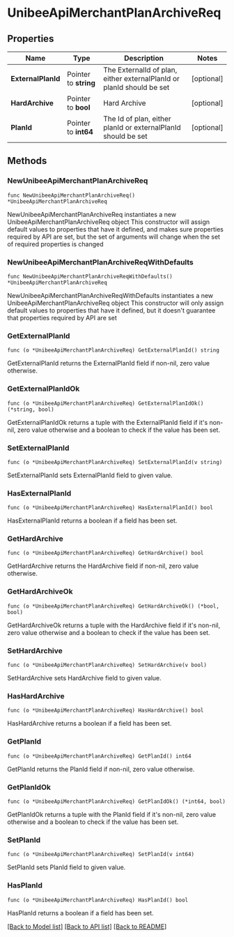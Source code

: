 # UnibeeApiMerchantPlanArchiveReq

## Properties

Name | Type | Description | Notes
------------ | ------------- | ------------- | -------------
**ExternalPlanId** | Pointer to **string** | The ExternalId of plan, either externalPlanId or planId should be set | [optional] 
**HardArchive** | Pointer to **bool** | Hard Archive | [optional] 
**PlanId** | Pointer to **int64** | The Id of plan, either planId or externalPlanId should be set | [optional] 

## Methods

### NewUnibeeApiMerchantPlanArchiveReq

`func NewUnibeeApiMerchantPlanArchiveReq() *UnibeeApiMerchantPlanArchiveReq`

NewUnibeeApiMerchantPlanArchiveReq instantiates a new UnibeeApiMerchantPlanArchiveReq object
This constructor will assign default values to properties that have it defined,
and makes sure properties required by API are set, but the set of arguments
will change when the set of required properties is changed

### NewUnibeeApiMerchantPlanArchiveReqWithDefaults

`func NewUnibeeApiMerchantPlanArchiveReqWithDefaults() *UnibeeApiMerchantPlanArchiveReq`

NewUnibeeApiMerchantPlanArchiveReqWithDefaults instantiates a new UnibeeApiMerchantPlanArchiveReq object
This constructor will only assign default values to properties that have it defined,
but it doesn't guarantee that properties required by API are set

### GetExternalPlanId

`func (o *UnibeeApiMerchantPlanArchiveReq) GetExternalPlanId() string`

GetExternalPlanId returns the ExternalPlanId field if non-nil, zero value otherwise.

### GetExternalPlanIdOk

`func (o *UnibeeApiMerchantPlanArchiveReq) GetExternalPlanIdOk() (*string, bool)`

GetExternalPlanIdOk returns a tuple with the ExternalPlanId field if it's non-nil, zero value otherwise
and a boolean to check if the value has been set.

### SetExternalPlanId

`func (o *UnibeeApiMerchantPlanArchiveReq) SetExternalPlanId(v string)`

SetExternalPlanId sets ExternalPlanId field to given value.

### HasExternalPlanId

`func (o *UnibeeApiMerchantPlanArchiveReq) HasExternalPlanId() bool`

HasExternalPlanId returns a boolean if a field has been set.

### GetHardArchive

`func (o *UnibeeApiMerchantPlanArchiveReq) GetHardArchive() bool`

GetHardArchive returns the HardArchive field if non-nil, zero value otherwise.

### GetHardArchiveOk

`func (o *UnibeeApiMerchantPlanArchiveReq) GetHardArchiveOk() (*bool, bool)`

GetHardArchiveOk returns a tuple with the HardArchive field if it's non-nil, zero value otherwise
and a boolean to check if the value has been set.

### SetHardArchive

`func (o *UnibeeApiMerchantPlanArchiveReq) SetHardArchive(v bool)`

SetHardArchive sets HardArchive field to given value.

### HasHardArchive

`func (o *UnibeeApiMerchantPlanArchiveReq) HasHardArchive() bool`

HasHardArchive returns a boolean if a field has been set.

### GetPlanId

`func (o *UnibeeApiMerchantPlanArchiveReq) GetPlanId() int64`

GetPlanId returns the PlanId field if non-nil, zero value otherwise.

### GetPlanIdOk

`func (o *UnibeeApiMerchantPlanArchiveReq) GetPlanIdOk() (*int64, bool)`

GetPlanIdOk returns a tuple with the PlanId field if it's non-nil, zero value otherwise
and a boolean to check if the value has been set.

### SetPlanId

`func (o *UnibeeApiMerchantPlanArchiveReq) SetPlanId(v int64)`

SetPlanId sets PlanId field to given value.

### HasPlanId

`func (o *UnibeeApiMerchantPlanArchiveReq) HasPlanId() bool`

HasPlanId returns a boolean if a field has been set.


[[Back to Model list]](../README.md#documentation-for-models) [[Back to API list]](../README.md#documentation-for-api-endpoints) [[Back to README]](../README.md)


